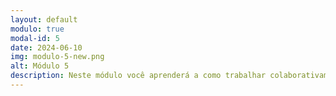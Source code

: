 ```yaml
---
layout: default
modulo: true
modal-id: 5
date: 2024-06-10
img: modulo-5-new.png
alt: Módulo 5
description: Neste módulo você aprenderá a como trabalhar colaborativamente com o Canva e compartilhar suas criações em arquivos de PDF, PNG e outros. Aqui você encontrará vídeos que te ensinam o passo a passo para compartilhar os seus arquivos do canva de forma segura e eficiente; como criar atividades colaborativas com seus alunos; como exportar os seus arquivos em PDF, PNG e outros e por fim, como criar um QR CODE para inovar nas suas aulas. É importante que ao final de cada vídeo você teste os seus colocando em prática as orientações fornecidas. <hr /> <p>Compartilhar projetos no Canva - Compartilhamento de projetos com alunos e colegas</p> <iframe width="560" height="315" src="https://www.youtube.com/embed/fL8Bh9xgnpw?si=yOS0EtJtauA_unoS" frameborder="0" allowfullscreen></iframe> <hr /> <p><b>Colaborar em  projetos no Canva Edição colaborativa de materiais.</b></p> <br /> <iframe width="560" height="315" src="https://www.youtube.com/embed/YgBi24aTvZM?si=AMmgEv63X0UgdUeq" frameborder="0" allowfullscreen></iframe> <hr /> <p>Exportar  projetos no Canva Exportação de arquivos em diferentes formatos (PDF, PNG, etc.). </p> <a href="downloads/modulo-5-instrução-de-exportar-arquivo-canva.pdf" class="btn btn-success btn-lg" download> <i class="fa fa-download"></i> Instrução de Exportar Arquivo Canva.pdf</a> <hr /> <b>Bônus do módulo</b><br /><br /> <iframe width="560" height="315" src="https://www.youtube.com/embed/5A4a4UNJ6xg?si=MdnzO-VIM-PRY92Y" frameborder="0" allowfullscreen></iframe>
---
```

